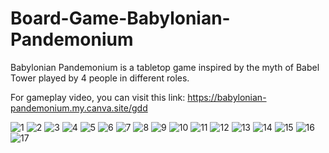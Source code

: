 # Board-Game-Babylonian-Pandemonium

Babylonian Pandemonium is a tabletop game inspired by the myth of Babel Tower played by 4 people in different roles. 

For gameplay video, you can visit this link: https://babylonian-pandemonium.my.canva.site/gdd


![1](https://github.com/mervekacmaz/Board-Game-Babylonian-Pandemoniuman/assets/83896575/5ab21aa2-5351-489a-834c-ee3c7c1630c8)
![2](https://github.com/mervekacmaz/Board-Game-Babylonian-Pandemoniuman/assets/83896575/9ceca145-be92-4509-8297-306dbfcad061)
![3](https://github.com/mervekacmaz/Board-Game-Babylonian-Pandemoniuman/assets/83896575/3d498b25-08f7-4ca9-92ab-babd9636976e)
![4](https://github.com/mervekacmaz/Board-Game-Babylonian-Pandemoniuman/assets/83896575/933c29b8-2971-4553-827f-1b9906a95db7)
![5](https://github.com/mervekacmaz/Board-Game-Babylonian-Pandemoniuman/assets/83896575/f2e58003-744b-4299-8563-9246ed78eefa)
![6](https://github.com/mervekacmaz/Board-Game-Babylonian-Pandemoniuman/assets/83896575/b000e8e2-3621-4dc7-9f3c-99af0d1bb6f7)
![7](https://github.com/mervekacmaz/Board-Game-Babylonian-Pandemoniuman/assets/83896575/0599b08e-6dae-4767-93c0-180c42c02040)
![8](https://github.com/mervekacmaz/Board-Game-Babylonian-Pandemoniuman/assets/83896575/95aef63a-4549-46c4-85f9-d80b038bfe42)
![9](https://github.com/mervekacmaz/Board-Game-Babylonian-Pandemoniuman/assets/83896575/9c246855-6d3c-4993-ac2a-392ea8d3303c)
![10](https://github.com/mervekacmaz/Board-Game-Babylonian-Pandemoniuman/assets/83896575/eb9d8d5d-1460-42bc-a3e3-0631aebd18e0)
![11](https://github.com/mervekacmaz/Board-Game-Babylonian-Pandemoniuman/assets/83896575/8af00d6b-8d3b-4287-8332-8754a3655dc6)
![12](https://github.com/mervekacmaz/Board-Game-Babylonian-Pandemoniuman/assets/83896575/922a8a98-f724-48bb-af06-076fc375485c)
![13](https://github.com/mervekacmaz/Board-Game-Babylonian-Pandemoniuman/assets/83896575/fff16152-0062-421c-95a1-84ad90aa5f08)
![14](https://github.com/mervekacmaz/Board-Game-Babylonian-Pandemoniuman/assets/83896575/c40f6c28-1aeb-44db-9ddf-8a3e82ca664c)
![15](https://github.com/mervekacmaz/Board-Game-Babylonian-Pandemoniuman/assets/83896575/72fbcfbe-6d66-4ba4-91bb-53e30ba7d96c)
![16](https://github.com/mervekacmaz/Board-Game-Babylonian-Pandemoniuman/assets/83896575/16782727-52b5-4903-adf3-81bdfbc5a02d)
![17](https://github.com/mervekacmaz/Board-Game-Babylonian-Pandemoniuman/assets/83896575/6b24725e-12ca-49fe-b9ec-568d5297c00a)
